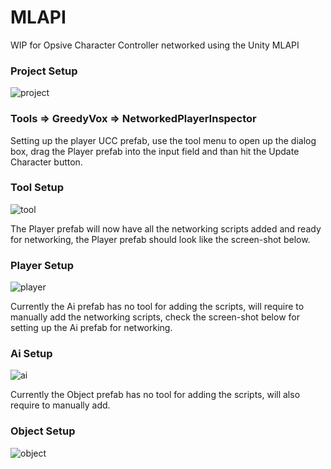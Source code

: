 # MLAPI
WIP for Opsive Character Controller networked using the Unity MLAPI

<h3>Project Setup</h3><img src='https://user-images.githubusercontent.com/69744813/140709420-5cc80801-fef9-4afa-bf31-6b57fb94b470.png' alt="project"></img>

<h3>Tools => GreedyVox => NetworkedPlayerInspector</h3>
Setting up the player UCC prefab, use the tool menu to open up the dialog box, drag the Player prefab into the input field and than hit the Update Character button.

<h3>Tool Setup</h3><img src='https://user-images.githubusercontent.com/69744813/140706499-77f2d1de-05ec-468e-9f92-7c4e30696076.png' alt="tool"></img>

The Player prefab will now have all the networking scripts added and ready for networking, the Player prefab should look like the screen-shot below.

<h3>Player Setup</h3><img src='https://user-images.githubusercontent.com/69744813/133378417-48d0e5ac-444a-4a30-a4a8-dd7e955da06e.png' alt="player"></img>

Currently the Ai prefab has no tool for adding the scripts, will require to manually add the networking scripts, check the screen-shot below for setting up the Ai prefab for networking.

<h3>Ai Setup</h3><img src='https://user-images.githubusercontent.com/69744813/133378264-a83d806c-c78b-4c6c-8ae3-c29b77a34818.png' alt="ai"></img>

Currently the Object prefab has no tool for adding the scripts, will also require to manually add.

<h3>Object Setup</h3><img src='https://user-images.githubusercontent.com/69744813/133378345-393c2992-55da-49c9-b3e4-e8f401cd7143.png' alt="object"></img>

